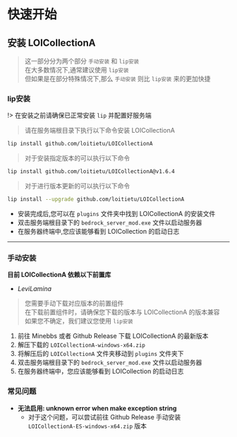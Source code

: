 # 快速开始

## 安装 LOICollectionA
> 这一部分分为两个部分 `手动安装` 和 `lip安装`  
> 在大多数情况下,通常建议使用 `lip安装`  
> 但如果是在部分特殊情况下,那么 `手动安装` 则比 `lip安装` 来的更加快捷

### lip安装
!> 在安装之前请确保已正常安装 `lip` 并配置好服务端
> 请在服务端根目录下执行以下命令安装 LOICollectionA
```bash
lip install github.com/loitietu/LOICollectionA
```

> 对于安装指定版本的可以执行以下命令
```bash
lip install github.com/loitietu/LOICollectionA@v1.6.4
```

> 对于进行版本更新的可以执行以下命令
```bash
lip install --upgrade github.com/loitietu/LOICollectionA
```

- 安装完成后,您可以在 `plugins` 文件夹中找到 LOICollectionA 的安装文件
- 双击服务端根目录下的 `bedrock_server_mod.exe` 文件以启动服务器
- 在服务器终端中,您应该能够看到 LOICollection 的启动日志

---

### 手动安装
**目前 LOICollectionA 依赖以下前置库**
 - *LeviLamina*

> 您需要手动下载对应版本的前置组件  
> 在下载前置组件时，请确保您下载的版本与 LOICollectionA 的版本兼容  
> 如果您不确定，我们建议您使用 `lip安装`

1. 前往 Minebbs 或者 Github Release 下载 LOICollectionA 的最新版本
2. 解压下载的 `LOICollectionA-windows-x64.zip`
3. 将解压后的 `LOICollectionA` 文件夹移动到 `plugins` 文件夹下
4. 双击服务端根目录下的 `bedrock_server_mod.exe` 文件以启动服务器
5. 在服务器终端中，您应该能够看到 LOICollection 的启动日志

### 常见问题
- **无法启用: unknown error when make exception string**
  - 对于这个问题，可以尝试前往 Github Release 手动安装 `LOICollectionA-ES-windows-x64.zip` 版本
